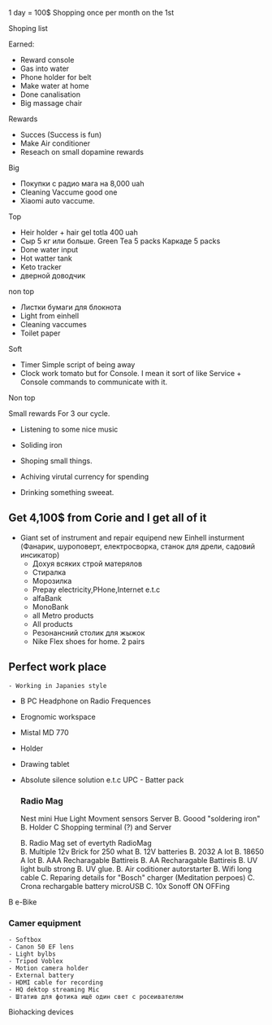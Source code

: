 ﻿1 day = 100$ 
Shopping once per month 
on the 1st

Shoping list

Earned:
- Reward console
- Gas into water
- Phone holder for belt
- Make water at home
- Done canalisation
- Big massage chair


 Rewards 
- Succes (Success is fun) 
- Make Air conditioner
- Reseach on small dopamine rewards


Big
- Покупки с радио мага на 8,000 uah
- Cleaning Vaccume good one
- Xiaomi auto vaccume.

Top
 -  Heir holder + hair gel  totla 400 uah
-   Сыр 5 кг или больше. Green Tea 5 packs  Каркаде 5 packs
 -  Done water input
 -  Hot watter tank
 -  Keto tracker
 -  дверной доводчик



non top
-   Листки бумаги для блокнота
-  Light from einhell
 - Cleaning vaccumes 
- Toilet paper



Soft 
 - Timer 
     Simple script of being away
 - Clock work tomato but for 
    Console. I mean it sort of like 
    Service + Console commands to communicate with it.


Non top

Small rewards For 3 our cycle.
- Listening to some nice music

- Soliding iron
- Shoping small things.
- Achiving virutal currency for spending
- Drinking something sweeat. 


##   Get 4,100$ from Corie and I get all of it
-  Giant set of instrument and repair equipend new Einhell insturment 
    (Фанарик, шуроповерт, електросворка, 
    станок для дрели, садовий инсикатор)
    + Дохуя всяких строй матерялов
    + Стиралка 
    + Морозилка
    + Prepay electricity,PHone,Internet e.t.c
    + alfaBank
    + MonoBank
    + all Metro products
    + All products
    - Резонансний столик для жыжок
    - Nike Flex shoes for home. 2 pairs

##   Perfect work place
    - Working in Japanies style
   -  B PC Headphone on Radio Frequences
   - Erognomic workspace 
   - Mistal MD 770
   - Holder
  - Drawing tablet
  - Absolute silence solution
    e.t.c
    UPC - Batter pack

    ### Radio Mag
    Nest mini
    Hue Light
    Movment sensors
    Server
    B. Goood "soldering iron"
    B. Holder
    C Shopping terminal (?) and Server

    B. Radio Mag set of evertyth	RadioMag	
	B. Multiple 12v Brick  for 250 what
    B. 12V batteries
    B. 2032 A lot
    B. 18650 A lot
    B. AAA Recharagable Battireis
    B. AA Recharagable Battireis
    B. UV light bulb strong
    B. UV glue.
    B. Air coditioner autorstarter
    B. Wifi long cable
	C. Reparing details for "Bosch" charger (Meditation perpoes)
	C. Crona rechargable battery microUSB
	C. 10x Sonoff ON OFFing

B    e-Bike

### Camer equipment
    - Softbox
    - Canon 50 EF lens
    - Light bylbs
    - Tripod Voblex
    - Motion camera holder
    - External battery 
    - HDMI cable for recording
    - HQ dektop streaming Mic
	- Штатив для фотика ищё один свет с росеивателям

Biohacking devices



